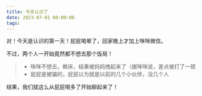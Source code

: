```yaml
---
title: 今天认识了
date: 2023-07-01 00:00:00
tags:
---
```


对！今天是认识的第一天！屁屁喝晕了，回家晚上才加上咪咪微信。

不过，两个人一开始竟然都不想去那个饭局！
> - 咪咪不想去，赖床，结果被妈妈拽起来了（据咪咪说，差点被打了一顿
> - 屁屁是被骗的，屁屁以为就是以前的几个小伙伴，没几个人

结果，我们就这么从屁屁喝多了开始聊起来了！